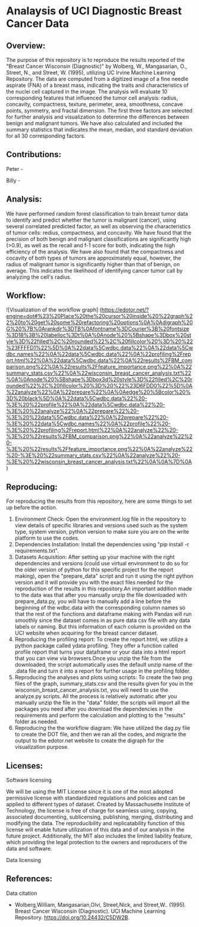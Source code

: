 # Analaysis of UCI Diagnostic Breast Cancer Data

## **Overview:**
The purpose of this repository is to reproduce the results reported of the "Breast Cancer Wisconsin (Diagnostic)" by Wolberg, W., Mangasarian, O., Street, N., and Street, W. (1995), utilizing UC Irvine Machine Learning Repository. The data are computed from a digitized image of a fine needle aspirate (FNA) of a breast mass, indicating the traits and characteristics of the nuclei cell captured in the image. The analysis will evaluate 10 corresponding features that influenced the tumor cell analysis: radius, concavity, compactness, texture, perimeter, area, smoothness, concave points, symmetry, and fractal dimension. The first three factors are selected for further analysis and visualization to determine the differences between benign and malignant tumors. We have also calculated and included the summary statistics that indiicates the mean, median, and standard deviation for all 30 corresponding factors.

## **Contributions:**
Peter - 

Billy - 

## **Analysis:**

We have performed random forest classification to train breast tumor data to identify and predict whether the tumor is malignant (cancer), using several correlated predicted factor, as well as observing the characteristics of tumor cells: redius, compactness, and concavity. We have found that the precision of both benign and malignant classifications are significantly high (>0.9), as well as the recall and f-1 score for both, indicating the high efficiency of the analysis. We have also found that the compactness and cocavity of both types of tumors are approximately equal, however, the radius of malignant tumor is significantly higher than that of benign, on average. This indicates the likelihood of identifying cancer tumor call by analyzing the cell's radius.

## **Workflow:**

![Visualization of the workflow graph] (https://edotor.net/?engine=dot#%23%20Place%20the%20cursor%20inside%20%22graph%22%20to%20get%20some%20refactoring%20options%0A%0Adigraph%20G%20%7B%0Arankdir%3DTB%0Afontname%3DCourier%3B%20fontsize%3D18%3B%20labelloc%3Dt%0A%0Anode%20%5Bshape%3Dbox%20style%3D%22filled%2C%20rounded%22%2C%20fillcolor%20%3D%20%22%23FFFFD1%22%5D%0A%22data%5Cwdbc.data%22%0A%22data%5Cwdbc.names%22%0A%22data%5Cwdbc.data%22%0A%22profiling%2Freport.html%22%0A%22data%5Cwdbc.data%22%0A%22results%2FBM_comparison.png%22%0A%22results%2Ffeature_importance.png%22%0A%22summary_stats.csv%22%0A%22wisconsin_breast_cancer_analysis.txt%22%0A%0Anode%20%5Bshape%3Dbox3d%20style%3D%22filled%2C%20rounded%22%2C%20fillcolor%20%3D%20%22%23D6FDD0%22%5D%0A%22analyze%22%0A%22prepare%22%0A%0Aedge%20%5Bcolor%20%3D%20black%5D%0A%22data%5Cwdbc.data%22%20-%3E%20%22profile%22%0A%22data%5Cwdbc.data%22%20-%3E%20%22analyze%22%0A%22prepare%22%20-%3E%20%22data%5Cwdbc.data%22%0A%22prepare%22%20-%3E%20%22data%5Cwdbc.names%22%0A%22profile%22%20-%3E%20%22profiling%2Freport.html%22%0A%22analyze%22%20-%3E%20%22results%2FBM_comparison.png%22%0A%22analyze%22%20-%3E%20%22results%2Ffeature_importance.png%22%0A%22analyze%22%20-%3E%20%22summary_stats.csv%22%0A%22analyze%22%20-%3E%20%22wisconsin_breast_cancer_analysis.txt%22%0A%0A%7D%0A)

## **Reproducing:**

For reproducing the results from this repository, here are some things to set up before the action. 
<ol>
<li>Environment Check: Open the environment.log file in the repository to view details of specific libraries and versions used such as the system type, system version, python version to make sure you are on the write platform to use the codes. </li>

<li>Dependencies Installation: Install the dependencies using "pip install -r requirements.txt". </li>

<li>Datasets Acquisition: After setting up your machine with the right dependencies and versions (could use virtual environment to do so for the older version of python for this specific project for the report making), open the "prepare_data" script and run it using the right python version and it will provide you with the exact files needed for the reproduction of the results in this repository.An important addition made to the data was that after you manually unzip the file downloaded with prepare_data.py, you will have to manually add a line before the beginning of the wdbc.data with the corresponding column names so that the rest of the functions and dataframe making with Pandas will run smoothly since the dataset comes in as pure data csv file with any data labels or naming. But this information of each column is provided on the UCI website when acquiring for the breast cancer dataset. </li>

<li>Reproducing the profiling report: To create the report.html, we utilize a python package called ydata profiling. They offer a function called profile report that turns your dataframe or your data into a html report that you can view via browsers.Once you unzip the file from the downloaded, the script automatically uses the default unzip name of the .data file and turn it into a report for further usage in the profiling folder. </li>

<li>Reproducing the analyses and plots using scripts: To create the two png files of the graph, summary_stats.csv and the results given for you in the wisconsin_breast_cancer_analysis.txt, you will need to use the analyze.py scripts. All the process is relatively automatic after you manually unzip the file in the "data" folder, the scripts will import all the packages you need after you download the dependencies in the requirements and perform the calculation and plotting to the "results" folder as needed. </li>

<li>Reproducing the the workflow diagram: We have utilized the dag.py file to create the DOT file, and then we ran all the codes, and migrarte the output to the edotor.net website to create the digraph for the visualization purpose.  </li>

</ol>

## **Licenses:**

Software licensing

We will be using the MIT License since it is one of the most adopted permissive license with standardized regulations and policies and can be applied to different types of dataset. Created by Massachusette Institute of Technology, the license is free of charge for seamless using, copying, associated documenting, sublicensing, publishing, merging, distributing and modifying the data. The reproducibility and replicatability function of this license will enable future utilization of this data and of our analysis in the future project. Additionally, the MIT also includes the limited liability feature, which providing the legal protection to the owners and reproducers of the data and software.

Data licensing

## **References:**

Data citation
- Wolberg,William, Mangasarian,Olvi, Street,Nick, and Street,W.. (1995). Breast Cancer Wisconsin (Diagnostic). UCI Machine Learning Repository. https://doi.org/10.24432/C5DW2B.

